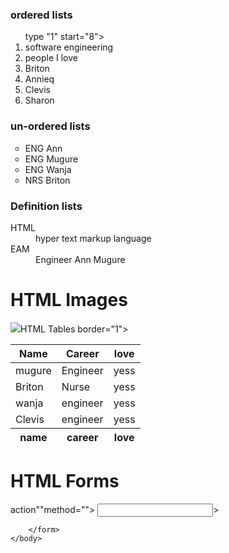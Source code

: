 <!DOCTYPE html>
<html>
    <head>
        <title>HTML list,image,table & forms</title>
    </head>
    <body>
        <h1,HTML lists</h1>
        <h3>ordered lists</h3>
        <ol> type "1" start="8">
            <li>software engineering</li>
            <li>people I love</li>
            <li>Briton</li>
            <li>Annieq</li>
            <li>Clevis</li>
            <li>Sharon</li>
        </ol>
        <h3>un-ordered lists</h3>
        <ul type="circle">
            <li>ENG Ann</li>
            <li>ENG Mugure</li>
            <li>ENG Wanja</li>
            <li>NRS Briton</li>
        </ul>
        <h3>Definition lists</h3>
        <dl>
            <dt>HTML</dt>
            <dd>hyper text markup language</dd>
            <dt>EAM</dt>
            <dd>Engineer Ann Mugure</dd>
        </dl>
        <h1>HTML Images</h1>
        <img src="pexels-thatguycraig000-1563356"
        <h1>HTML Tables</h1>
        <table> border="1">
        <thead>
            <tr>
                <th>Name</th>
                <th>Career</th>
                <th>love</th>
            </tr>
        </thead>
        <tbody>
            <tr>
                <td>mugure</td>
                <td>Engineer</td>
                <td>yess</td>
            </tr>
            <tr>
                <td>Briton</td>
                <td>Nurse</td>
                <td>yess</td>
            </tr>
            <tr>
                <td>wanja</td>
                <td>engineer</td>
                <td>yess</td>
            </tr>
            <tr>
                <td>Clevis</td>
                <td>engineer</td>
                <td>yess</td>
            </tr>
        </tbody>
        <tfoot>
            <tr>
                <th>name</th>
                <th>career</th>
                <th>love</th>
            </tr>
        </tfoot>
        </tbody>
        </table>
        <h1>HTML Forms</h1>
        <form>action""method="">
            <label for="name"></label>
            <input type="text"id="student_name" name="student_name" required>>

        </form>
    </body>
</html>
